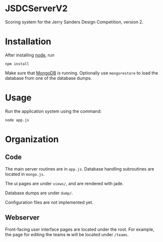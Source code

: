 JSDCServerV2
============

Scoring system for the Jerry Sanders Design Competition, version 2.

# Installation #

After installing [node](http://nodejs.org/), run

    npm install

Make sure that [MongoDB](https://www.mongodb.org/) is running.  Optionally use
`mongorestore` to load the database from one of the database dumps.

# Usage #

Run the application system using the command:

    node app.js

# Organization #

## Code ##

The main server routines are in `app.js`.  Database handling subroutines are located in `mongo.js`.

The ui pages are under `views/`, and are rendered with jade.

Database dumps are under `dump/`.

Configuration files are not implemented yet.

## Webserver ##

Front-facing user interface pages are located under the root.  For example, the
page for editing the teams ~~is~~ will be located under `/teams`.
